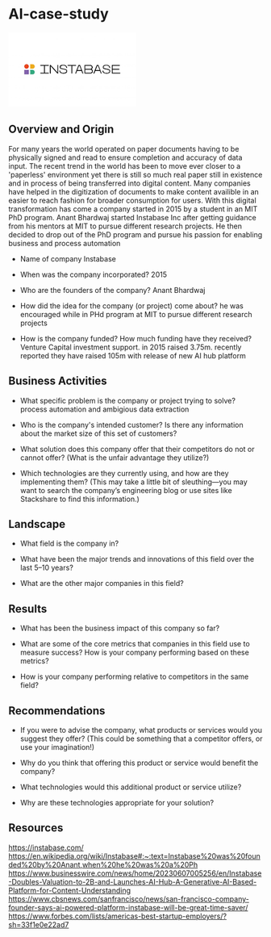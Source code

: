 # AI-case-study

![alt text](image.png)

## Overview and Origin

For many years the world operated on paper documents having to be physically signed and read to ensure completion and accuracy of data input. The recent trend in the world has been to move ever closer to a 'paperless' environment yet there is still so much real paper still in existence and in process of being transferred into digital content. Many companies have helped in the digitization of documents to make content availible in an easier to reach fashion for broader consumption for users. With this digital transformation has come a company started in 2015 by a student in an MIT PhD program. Anant Bhardwaj started Instabase Inc after getting guidance from his mentors at MIT to pursue different research projects. He then decided to drop out of the PhD program and pursue his passion for enabling business and process automation  

* Name of company
Instabase

* When was the company incorporated?
2015
* Who are the founders of the company?
Anant Bhardwaj

* How did the idea for the company (or project) come about?
he was encouraged while in PHd program at MIT to pursue different research projects

* How is the company funded? How much funding have they received?
Venture Capital investment support. in 2015 raised 3.75m. recently reported they have raised 105m with release of new AI hub platform
## Business Activities

* What specific problem is the company or project trying to solve?
process automation and ambigious data extraction

* Who is the company's intended customer? Is there any information about the market size of this set of customers?

* What solution does this company offer that their competitors do not or cannot offer? (What is the unfair advantage they utilize?)

* Which technologies are they currently using, and how are they implementing them? (This may take a little bit of sleuthing&mdash;you may want to search the company’s engineering blog or use sites like Stackshare to find this information.)

## Landscape

* What field is the company in?

* What have been the major trends and innovations of this field over the last 5&ndash;10 years?

* What are the other major companies in this field?

## Results

* What has been the business impact of this company so far?

* What are some of the core metrics that companies in this field use to measure success? How is your company performing based on these metrics?

* How is your company performing relative to competitors in the same field?

## Recommendations

* If you were to advise the company, what products or services would you suggest they offer? (This could be something that a competitor offers, or use your imagination!)

* Why do you think that offering this product or service would benefit the company?

* What technologies would this additional product or service utilize?

* Why are these technologies appropriate for your solution?

## Resources
https://instabase.com/
https://en.wikipedia.org/wiki/Instabase#:~:text=Instabase%20was%20founded%20by%20Anant,when%20he%20was%20a%20Ph
https://www.businesswire.com/news/home/20230607005256/en/Instabase-Doubles-Valuation-to-2B-and-Launches-AI-Hub-A-Generative-AI-Based-Platform-for-Content-Understanding
https://www.cbsnews.com/sanfrancisco/news/san-francisco-company-founder-says-ai-powered-platform-instabase-will-be-great-time-saver/
https://www.forbes.com/lists/americas-best-startup-employers/?sh=33f1e0e22ad7

